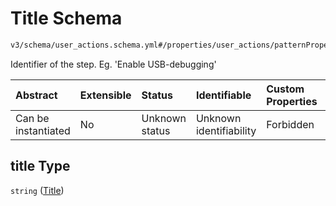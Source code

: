 # Title Schema

```txt
v3/schema/user_actions.schema.yml#/properties/user_actions/patternProperties/\w/properties/title
```

Identifier of the step. Eg. 'Enable USB-debugging'

| Abstract            | Extensible | Status         | Identifiable            | Custom Properties | Additional Properties | Access Restrictions | Defined In                                                          |
| :------------------ | :--------- | :------------- | :---------------------- | :---------------- | :-------------------- | :------------------ | :------------------------------------------------------------------ |
| Can be instantiated | No         | Unknown status | Unknown identifiability | Forbidden         | Allowed               | none                | [device.schema.json*](../device.schema.json "open original schema") |

## title Type

`string` ([Title](device-properties-user-actions-patternproperties-user-action-properties-title.md))

